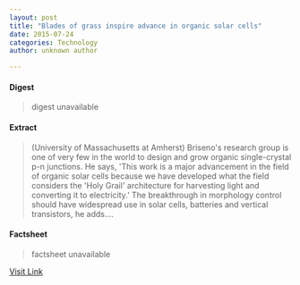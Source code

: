 ```yaml
---
layout: post
title: "Blades of grass inspire advance in organic solar cells"
date: 2015-07-24
categories: Technology
author: unknown author

---
```



#### Digest
>digest unavailable

#### Extract
>(University of Massachusetts at Amherst) Briseno's research group is one of very few in the world to design and grow organic single-crystal p-n junctions. He says, 'This work is a major advancement in the field of organic solar cells because we have developed what the field considers the 'Holy Grail' architecture for harvesting light and converting it to electricity.' The breakthrough in morphology control should have widespread use in solar cells, batteries and vertical transistors, he adds....

#### Factsheet
>factsheet unavailable

[Visit Link](http://www.eurekalert.org/pub_releases/2014-09/uoma-bog093014.php)



